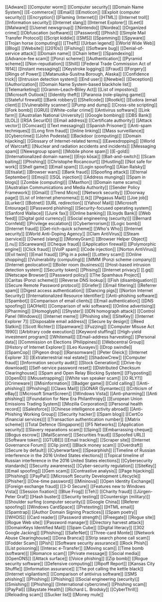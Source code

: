 [[Adware]]
[[Computer worm]]
[[Computer security]]
[[Domain Name System]]
[[E-commerce]]
[[Email]]
[[Emoticon]]
[[Exploit (computer security)]]
[[Encryption]]
[[Flaming (Internet)]]
[[HTML]]
[[Internet troll]]
[[Information security]]
[[Internet slang]]
[[Internet Explorer]]
[[Leet]]
[[Malware]]
[[Usenet newsgroup]]
[[Nintendo]]
[[Nordea]]
[[Organized crime]]
[[Obfuscation (software)]]
[[Password]]
[[Phish]]
[[Simple Mail Transfer Protocol]]
[[Script kiddie]]
[[SMS]]
[[Spamming]]
[[Spyware]]
[[Trojan horse (computing)]]
[[Theft]]
[[Urban legend]]
[[World Wide Web]]
[[Blog]]
[[Website]]
[[2010s]]
[[Fishing]]
[[Software bug]]
[[Denial-of-service attack]]
[[Domain name]]
[[Chain letter]]
[[Spamdexing]]
[[Advance-fee scam]]
[[Ponzi scheme]]
[[Authentication]]
[[Pyramid scheme]]
[[Non-repudiation]]
[[Shill]]
[[Federal Trade Commission Act of 1914]]
[[Instant messaging]]
[[Keystroke logging]]
[[Fraud]]
[[Forgery]]
[[Rings of Power]]
[[Matanuska-Susitna Borough, Alaska]]
[[Confidence trick]]
[[Intrusion detection system]]
[[End user]]
[[Newbie]]
[[Deception]]
[[Authorization]]
[[Domain Name System-based blackhole list]]
[[Telemarketing]]
[[Gramm–Leach–Bliley Act]]
[[List of impostors]]
[[Microsoft Outlook]]
[[Identity theft]]
[[Paranoia (role-playing game)]]
[[Stateful firewall]]
[[Bank robbery]]
[[Shellcode]]
[[Rootkit]]
[[Eudora (email client)]]
[[Vulnerability scanner]]
[[Pump and dump]]
[[Cross-site scripting]]
[[Fork bomb]]
[[GRU]]
[[White-collar crime]]
[[Antivirus software]]
[[Link farm]]
[[Australian National University]]
[[Google bombing]]
[[DBS Bank]]
[[LOL]]
[[RSA SecurID]]
[[Email address]]
[[Certificate authority]]
[[Attack vector]]
[[Comcast]]
[[Text messaging]]
[[Spanish Prisoner]]
[[Anti-spam techniques]]
[[Long firm fraud]]
[[Inline linking]]
[[Mass surveillance]]
[[Cybercrime]]
[[John Podesta]]
[[Backdoor (computing)]]
[[Domain hijacking]]
[[Glossary of Internet-related terms]]
[[Eavesdropping]]
[[World of Warcraft]]
[[Nuclear and radiation accidents and incidents]]
[[Messaging spam]]
[[Newsgroup spam]]
[[Mobile phone spam]]
[[E-gold]]
[[Internationalized domain name]]
[[Enjo kōsai]]
[[Bait-and-switch]]
[[Scam baiting]]
[[Phishing]]
[[Christophe Rocancourt]]
[[Hustling]]
[[Not safe for work]]
[[Shell game]]
[[Email spam]]
[[Login spoofing]]
[[Alan Ralsky]]
[[Etisalat]]
[[Browser wars]]
[[Bank fraud]]
[[Spoofing attack]]
[[Eternal September]]
[[Emoji]]
[[SQL injection]]
[[Address munging]]
[[Spam in blogs]]
[[Zombie (computing)]]
[[Maxthon]]
[[Domain name scams]]
[[Australian Communications and Media Authority]]
[[Sender Policy Framework]]
[[Gmail]]
[[Trend Micro]]
[[Network security]]
[[Doorway page]]
[[List of Internet phenomena]]
[[.tk]]
[[Pegasus Mail]]
[[Joe job]]
[[Lurker]]
[[Botnet]]
[[URL redirection]]
[[Yahoo! Mail]]
[[Microsoft Entourage]]
[[Password phishing]]
[[Security-focused operating system]]
[[Sanford Wallace]]
[[Junk fax]]
[[Online banking]]
[[Lloyds Bank]]
[[Web feed]]
[[Digital gold currency]]
[[Social engineering (security)]]
[[Bernard Cornfeld]]
[[Privilege escalation]]
[[Cyberterrorism]]
[[Logic bomb]]
[[Internet fraud]]
[[Get-rich-quick scheme]]
[[Who's Who]]
[[Internet security]]
[[World Anti-Doping Agency]]
[[Clam AntiVirus]]
[[Steam (service)]]
[[Owned (slang)]]
[[MoneyGram]]
[[Browser Helper Object]]
[[.nu]]
[[Scareware]]
[[Cheque fraud]]
[[Application firewall]]
[[Polymorphic engine]]
[[Click fraud]]
[[VoIP spam]]
[[Code injection]]
[[Norton AntiVirus]]
[[Evil twin]]
[[Email fraud]]
[[Pig in a poke]]
[[Lottery scam]]
[[Online shopping]]
[[Vulnerability (computing)]]
[[MMM (Ponzi scheme company)]]
[[Internet geolocation]]
[[Boiler room (business)]]
[[Host-based intrusion detection system]]
[[Security token]]
[[Phising]]
[[Internet privacy]]
[[.gq]]
[[Netscape Browser]]
[[Password policy]]
[[The Spamhaus Project]]
[[Caritas (Ponzi scheme)]]
[[Reverse DNS lookup]]
[[Fish (disambiguation)]]
[[Secure Remote Password protocol]]
[[Griefer]]
[[Email filtering]]
[[Referrer spam]]
[[Digest access authentication]]
[[Dancing pigs]]
[[Norton Internet Security]]
[[Internationalized Resource Identifier]]
[[Anti-phishing software]]
[[Spambot]]
[[Comparison of email clients]]
[[Email authentication]]
[[DNS spoofing]]
[[AOHell]]
[[Comparison of wiki software]]
[[Online advertising]]
[[Pharming]]
[[Homoglyph]]
[[Shyster]]
[[IDN homograph attack]]
[[Control Panel (Windows)]]
[[Internet meme]]
[[Phishing site]]
[[SiteKey]]
[[Internet Explorer 7]]
[[Disposable email address]]
[[Secure by design]]
[[Reed Slatkin]]
[[Scott Richter]]
[[Spamware]]
[[Fuzzing]]
[[Computer Misuse Act 1990]]
[[Arbitrary code execution]]
[[Keyword stuffing]]
[[High-yield investment program]]
[[Whitemail]]
[[Email-address harvesting]]
[[Personal data]]
[[Commission on Elections (Philippines)]]
[[Webcentral Group]]
[[History of Internet Explorer]]
[[Leo Kuvayev]]
[[Drop swindle]]
[[SpamCop]]
[[Pigeon drop]]
[[Ransomware]]
[[Peter Gleick]]
[[Internet Explorer 3]]
[[Extraterrestrial real estate]]
[[ShadowCrew]]
[[Computer fraud]]
[[Information security audit]]
[[Stock Generation]]
[[Drive-by download]]
[[Self-service password reset]]
[[Distributed Checksum Clearinghouse]]
[[Spam and Open Relay Blocking System]]
[[Flyposting]]
[[OpenID]]
[[Mousetrapping]]
[[White van speaker scam]]
[[O RLY?]]
[[Crimeware]]
[[Misinformation]]
[[Badger game]]
[[Cold calling]]
[[Anti-phishing]]
[[Phishing]]
[[Claws Mail]]
[[SONAR (Symantec)]]
[[Criticism of eBay]]
[[Microsoft SmartScreen]]
[[Windows Vista]]
[[Anti-pharming]]
[[Anti phishing]]
[[Foundation for New Era Philanthropy]]
[[European Union Emissions Trading System]]
[[Mozilla Corporation]]
[[Personal health record]]
[[Salesforce]]
[[Chinese intelligence activity abroad]]
[[Anti-Phishing Working Group]]
[[Security hacker]]
[[Spam blog]]
[[CertCo (financial services)]]
[[Transaction authentication number]]
[[Matrix scheme]]
[[Total Defence (Singapore)]]
[[F5 Networks]]
[[Application security]]
[[Slavery reparations scam]]
[[Sping]]
[[Embarrassing cheque]]
[[Bogus escrow]]
[[MailScanner]]
[[Securities fraud]]
[[Spoofed URL]]
[[Software token]]
[[GTUBE]]
[[Email tracking]]
[[Scraper site]]
[[Internet Governance Forum]]
[[Clip joint]]
[[Black money scam]]
[[Overdraft]]
[[Secure by default]]
[[Cyberwarfare]]
[[Spearphish]]
[[Timeline of Russian interference in the 2016 United States elections]]
[[Topical timeline of Russian interference in the 2016 United States elections]]
[[Cybersecurity standards]]
[[Security awareness]]
[[Cyber-security regulation]]
[[SiteKey]]
[[Email spoofing]]
[[Gem scam]]
[[Contrastive analysis]]
[[Page hijacking]]
[[Phishing]]
[[PayPaI]]
[[Microsoft Security Development Lifecycle]]
[[Phisher]]
[[One-time password]]
[[Mininova]]
[[Open Identity Exchange]]
[[Foreign exchange fraud]]
[[3-D Secure]]
[[Features new to Windows Vista]]
[[Session fixation]]
[[Blue Frog]]
[[Teh]]
[[Charity fraud]]
[[Jürgen-Peter Graf]]
[[Hash buster]]
[[Security testing]]
[[Countersign (military)]]
[[Shoulder surfing (computer security)]]
[[Google China]]
[[Referer spoofing]]
[[Windows CardSpace]]
[[Pretexting]]
[[HTML email]]
[[Spamtrap]]
[[Author Domain Signing Practices]]
[[Spam poetry]]
[[WHOIS]]
[[Card reader]]
[[Password strength]]
[[Freegate]]
[[Rogue site]]
[[Rogue Web site]]
[[Password manager]]
[[Directory harvest attack]]
[[DomainKeys Identified Mail]]
[[Spam Cube]]
[[Digital literacy]]
[[302 Google Jacking]]
[[Phishing]]
[[SaferNet]]
[[Three-card Monte]]
[[Network Abuse Clearinghouse]]
[[Dona Branca]]
[[Strip search phone call scam]]
[[Fodder Scam]]
[[Pish]]
[[Software security assurance]]
[[Rock Phish]]
[[List poisoning]]
[[Interac e-Transfer]]
[[Moving scam]]
[[Time bomb (software)]]
[[Romance scam]]
[[Private message]]
[[Social media]]
[[OpenDNS]]
[[Attack surface]]
[[Voice phishing]]
[[Zip bomb]]
[[Rogue security software]]
[[Defensive computing]]
[[Ripoff Report]]
[[Kansas City Shuffle]]
[[Information assurance]]
[[The pot calling the kettle black]]
[[Internet vigilantism]]
[[Comparison of antivirus software]]
[[SMS phishing]]
[[Phishing]]
[[Phishing]]
[[Social engineering (security)]]
[[Smishing]]
[[Phishing]]
[[International cybercrime]]
[[Phishing scam]]
[[PayPaI]]
[[Baystate Health]]
[[Richard L. Brodsky]]
[[CyberThrill]]
[[Reloading scam]]
[[Sucker list]]
[[Money mule]]
